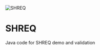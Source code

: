 ![SHREQ](https://cyberphone.github.io/doc/security/shreq.svg)

# SHREQ

Java code for SHREQ demo and validation
